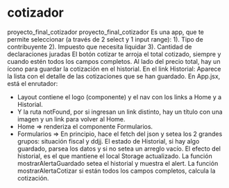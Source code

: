 # cotizador
proyecto_final_cotizador
proyecto_final_cotizador
Es una app, que te permite seleccionar (a través de 2 select y 1 input range):
  1). Tipo de contribuyente
  2). Impuesto que necesita liquidar
  3). Cantidad de declaraciones juradas
El botón cotizar te arroja el total cotizado, siempre y cuando estén todos los
campos completos.
Al lado del precio total, hay un ícono para guardar la cotización en el historial.
En el link Historial: Aparece la lista con el detalle de las cotizaciones
que se han guardado.
En App.jsx, está el enrutador:
  - Layout contiene el logo (componente) y el nav con los links a Home y a Historial.
  - Y la ruta notFound, por si ingresan un link distinto, hay un título con una imagen y un link para volver al Home.
  - Home => renderiza el componente Formularios.
  - Formularios => En principio, hace el fetch del json y setea los 2 grandes grupos: situación fiscal y ddjj. El estado de Historial, si hay algo guardado, parsea los datos y si no setea un arreglo vacío. El efecto del historial, es el
que mantiene el local Storage actualizado.
La función mostrarAlertaGuardado setea el historial y muestra el alert.
La función mostrarAlertaCotizar si están todos los campos completos, calcula la
cotización.
